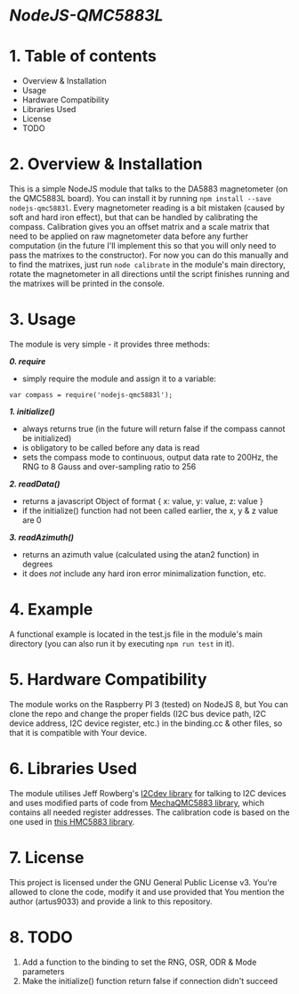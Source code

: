 # *NodeJS-QMC5883L*

# 1. Table of contents
- Overview & Installation
- Usage
- Hardware Compatibility
- Libraries Used
- License
- TODO

# 2. Overview & Installation
This is a simple NodeJS module that talks to the DA5883 magnetometer (on the QMC5883L board). You can install it by running ```npm install --save nodejs-qmc5883l```. Every magnetometer reading is a bit mistaken (caused by soft and hard iron effect), but that can be handled by calibrating the compass. Calibration gives you an offset matrix and a scale matrix that need to be applied on raw magnetometer data before any further computation (in the future I'll implement this so that you will only need to pass the matrixes to the constructor). For now you can do this manually and to find the matrixes, just run ```node calibrate``` in the module's main directory, rotate the magnetometer in all directions until the script finishes running and the matrixes will be printed in the console.

# 3. Usage
The module is very simple - it provides three methods:

_**0. require**_
* simply require the module and assign it to a variable:
```node
var compass = require('nodejs-qmc5883l');
```

_**1. initialize()**_
* always returns true (in the future will return false if the compass cannot be initialized)
* is obligatory to be called before any data is read
* sets the compass mode to continuous, output data rate to 200Hz, the RNG to 8 Gauss and over-sampling ratio to 256

_**2. readData()**_
* returns a javascript Object of format { x: value, y: value, z: value }
* if the initialize() function had not been called earlier, the x, y & z value are 0

_**3. readAzimuth()**_
* returns an azimuth value (calculated using the atan2 function) in degrees
* it does *not* include any hard iron error minimalization function, etc.

# 4. Example
A functional example is located in the test.js file in the module's main directory (you can also run it by executing ```npm run test``` in it).

# 5. Hardware Compatibility
The module works on the Raspberry PI 3 (tested) on NodeJS 8, but You can clone the repo and change the proper fields (I2C bus device path, I2C device address, I2C device register, etc.) in the binding.cc & other files, so that it is compatible with Your device.

# 6. Libraries Used
The module utilises Jeff Rowberg's [I2Cdev library][i2cdev] for talking to I2C devices and uses modified parts of code from [MechaQMC5883 library][qmclib], which contains all needed register addresses. The calibration code is based on the one used in [this HMC5883 library][hmclib].

# 7. License
This project is licensed under the GNU General Public License v3. You're allowed to clone the code, modify it and use provided that You mention the author (artus9033) and provide a link to this repository.

# 8. TODO
1. Add a function to the binding to set the RNG, OSR, ODR & Mode parameters
2. Make the initialize() function return false if connection didn't succeed

[i2cdev]: https://github.com/jrowberg/i2cdevlib
[qmclib]: https://github.com/mechasolution/Mecha_QMC5883L
[hmclib]: https://github.com/psiphi75/compass-hmc5883l
